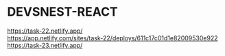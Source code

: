 # DEVSNEST-REACT
https://task-22.netlify.app/
<br>
https://app.netlify.com/sites/task-22/deploys/611c17c01d1e82009530e922
<br>
https://task-23.netlify.app/
